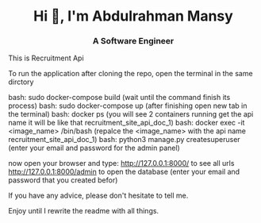 <h1 align="center">Hi 👋, I'm Abdulrahman Mansy</h1>
<h3 align="center">A Software Engineer</h3>

This is Recruitment Api

To run the application
after cloning the repo, open the terminal in the same dirctory 

bash: sudo docker-compose build (wait until the command finish its process)
bash: sudo docker-compose up (after finishing open new tab in the terminal) 
bash: docker ps (you will see 2 containers running get the api name it will be like that recruitment_site_api_doc_1)
bash: docker exec -it <image_name>  /bin/bash (repalce the <image_name> with the api name recruitment_site_api_doc_1)
bash: python3 manage.py createsuperuser (enter your email and password for the admin panel)

now open your browser and type:
http://127.0.0.1:8000/ to see all urls
http://127.0.0.1:8000/admin to open the database (enter your email and password that you created befor)

If you have any advice, please don't hesitate to tell me.

Enjoy until I rewrite the readme with all things.
